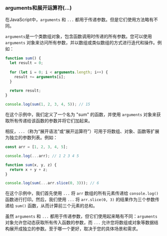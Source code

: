 ### arguments和展开运算符(...)

在JavaScript中，`arguments` 和 `...` 都用于传递参数。但是它们使用方法略有不同。

`arguments`是一个类数组对象，包含函数调用时传递的所有参数。您可以使用 `arguments` 对象来访问所有参数，并以数组或类似数组的方式进行迭代和操作。例如：

```javascript
function sum() {
  let result = 0;
  
  for (let i = 0; i < arguments.length; i++) {
    result += arguments[i];
  }
  
  return result;
}

console.log(sum(1, 2, 3, 4, 5)); // 15
```

在这个示例中，我们定义了一个名为 "sum" 的函数，并使用 `arguments` 对象来获取所有传递给该函数的参数并将它们加起来。

相反，`...`（称为“展开语法”或“展开运算符”）可用于将数组、对象、函数等扩展为独立的参数列表。例如：

```javascript
const arr = [1, 2, 3, 4, 5];

console.log(...arr); // 1 2 3 4 5

function sum(x, y, z) {
  return x + y + z;
}

console.log(sum(...arr.slice(0, 3))); // 6
```

在这个示例中，我们首先使用 `...` 将 `arr` 数组的所有元素传递给 `console.log()` 函数进行打印。然后，我们使用 `...` 将 `arr.slice(0, 3)` 的结果作为三个参数传递给 `sum()` 函数，从而计算前三个元素的总和。

虽然 `arguments` 和 `...` 都用于传递参数，但它们使用起来略有不同：`arguments` 对象允许您动态获取所有传入函数的参数，而 `...` 允许您将数组或对象等数据结构展开成独立的参数。至于哪一个更好，取决于您的具体场景和需求。